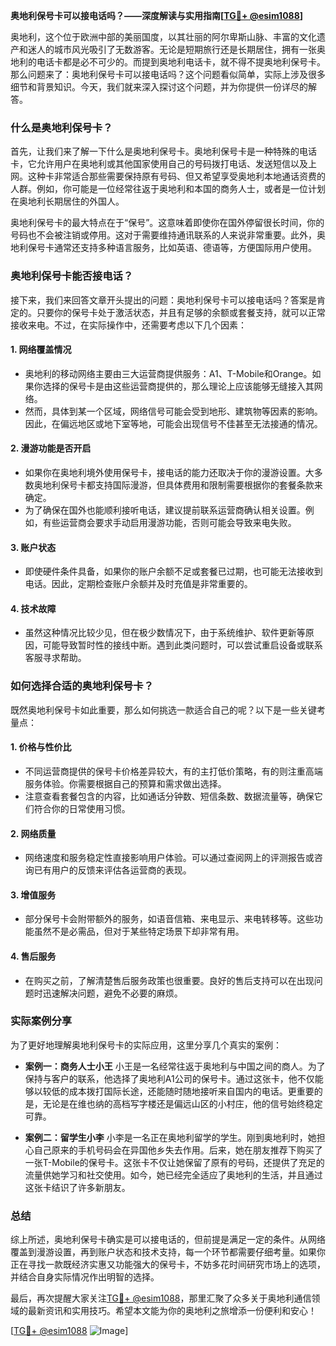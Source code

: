 **奥地利保号卡可以接电话吗？——深度解读与实用指南[[TG💪+ @esim1088](https://t.me/s/esim1088)]**

奥地利，这个位于欧洲中部的美丽国度，以其壮丽的阿尔卑斯山脉、丰富的文化遗产和迷人的城市风光吸引了无数游客。无论是短期旅行还是长期居住，拥有一张奥地利的电话卡都是必不可少的。而提到奥地利电话卡，就不得不提奥地利保号卡。那么问题来了：奥地利保号卡可以接电话吗？这个问题看似简单，实际上涉及很多细节和背景知识。今天，我们就来深入探讨这个问题，并为你提供一份详尽的解答。

### 什么是奥地利保号卡？

首先，让我们来了解一下什么是奥地利保号卡。奥地利保号卡是一种特殊的电话卡，它允许用户在奥地利或其他国家使用自己的号码拨打电话、发送短信以及上网。这种卡非常适合那些需要保持原有号码、但又希望享受奥地利本地通话资费的人群。例如，你可能是一位经常往返于奥地利和本国的商务人士，或者是一位计划在奥地利长期居住的外国人。

奥地利保号卡的最大特点在于“保号”。这意味着即使你在国外停留很长时间，你的号码也不会被注销或停用。这对于需要维持通讯联系的人来说非常重要。此外，奥地利保号卡通常还支持多种语言服务，比如英语、德语等，方便国际用户使用。

### 奥地利保号卡能否接电话？

接下来，我们来回答文章开头提出的问题：奥地利保号卡可以接电话吗？答案是肯定的。只要你的保号卡处于激活状态，并且有足够的余额或套餐支持，就可以正常接收来电。不过，在实际操作中，还需要考虑以下几个因素：

#### 1. **网络覆盖情况**
   - 奥地利的移动网络主要由三大运营商提供服务：A1、T-Mobile和Orange。如果你选择的保号卡是由这些运营商提供的，那么理论上应该能够无缝接入其网络。
   - 然而，具体到某一个区域，网络信号可能会受到地形、建筑物等因素的影响。因此，在偏远地区或地下室等地，可能会出现信号不佳甚至无法接通的情况。

#### 2. **漫游功能是否开启**
   - 如果你在奥地利境外使用保号卡，接电话的能力还取决于你的漫游设置。大多数奥地利保号卡都支持国际漫游，但具体费用和限制需要根据你的套餐条款来确定。
   - 为了确保在国外也能顺利接听电话，建议提前联系运营商确认相关设置。例如，有些运营商会要求手动启用漫游功能，否则可能会导致来电失败。

#### 3. **账户状态**
   - 即使硬件条件具备，如果你的账户余额不足或套餐已过期，也可能无法接收到电话。因此，定期检查账户余额并及时充值是非常重要的。

#### 4. **技术故障**
   - 虽然这种情况比较少见，但在极少数情况下，由于系统维护、软件更新等原因，可能导致暂时性的接线中断。遇到此类问题时，可以尝试重启设备或联系客服寻求帮助。

### 如何选择合适的奥地利保号卡？

既然奥地利保号卡如此重要，那么如何挑选一款适合自己的呢？以下是一些关键考量点：

#### 1. **价格与性价比**
   - 不同运营商提供的保号卡价格差异较大，有的主打低价策略，有的则注重高端服务体验。你需要根据自己的预算和需求做出选择。
   - 注意查看套餐包含的内容，比如通话分钟数、短信条数、数据流量等，确保它们符合你的日常使用习惯。

#### 2. **网络质量**
   - 网络速度和服务稳定性直接影响用户体验。可以通过查阅网上的评测报告或咨询已有用户的反馈来评估各运营商的表现。

#### 3. **增值服务**
   - 部分保号卡会附带额外的服务，如语音信箱、来电显示、来电转移等。这些功能虽然不是必需品，但对于某些特定场景下却非常有用。

#### 4. **售后服务**
   - 在购买之前，了解清楚售后服务政策也很重要。良好的售后支持可以在出现问题时迅速解决问题，避免不必要的麻烦。

### 实际案例分享

为了更好地理解奥地利保号卡的实际应用，这里分享几个真实的案例：

- **案例一：商务人士小王**
  小王是一名经常往返于奥地利与中国之间的商人。为了保持与客户的联系，他选择了奥地利A1公司的保号卡。通过这张卡，他不仅能够以较低的成本拨打国际长途，还能随时随地接听来自国内的电话。更重要的是，无论是在维也纳的高档写字楼还是偏远山区的小村庄，他的信号始终稳定可靠。

- **案例二：留学生小李**
  小李是一名正在奥地利留学的学生。刚到奥地利时，她担心自己原来的手机号码会在异国他乡失去作用。后来，她在朋友推荐下购买了一张T-Mobile的保号卡。这张卡不仅让她保留了原有的号码，还提供了充足的流量供她学习和社交使用。如今，她已经完全适应了奥地利的生活，并且通过这张卡结识了许多新朋友。

### 总结

综上所述，奥地利保号卡确实是可以接电话的，但前提是满足一定的条件。从网络覆盖到漫游设置，再到账户状态和技术支持，每一个环节都需要仔细考量。如果你正在寻找一款既经济实惠又功能强大的保号卡，不妨多花时间研究市场上的选项，并结合自身实际情况作出明智的选择。

最后，再次提醒大家关注[TG💪+ @esim1088](https://t.me/s/esim1088)，那里汇聚了众多关于奥地利通信领域的最新资讯和实用技巧。希望本文能为你的奥地利之旅增添一份便利和安心！

[[TG💪+ @esim1088](https://t.me/s/esim1088) ![Image](https://i.postimg.cc/4NQfJmqS/Snipaste-2025-05-13-00-14-12.png)]
